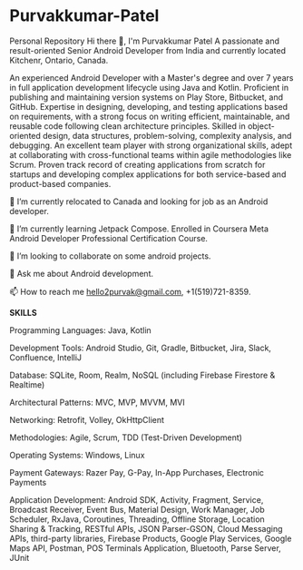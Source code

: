 # Purvakkumar-Patel
Personal Repository
Hi there 👋, I'm Purvakkumar Patel
A passionate and result-oriented Senior Android Developer from India and currently located Kitchenr, Ontario, Canada. 

An experienced Android Developer with a Master's degree and over 7 years in full application development lifecycle using Java and Kotlin. 
Proficient in publishing and maintaining version systems on Play Store, Bitbucket, and GitHub. 
Expertise in designing, developing, and testing applications based on requirements, with a strong focus on writing efficient, maintainable, and reusable code following clean architecture principles.
Skilled in object-oriented design, data structures, problem-solving, complexity analysis, and debugging. 
An excellent team player with strong organizational skills, adept at collaborating with cross-functional teams within agile methodologies like Scrum. 
Proven track record of creating applications from scratch for startups and developing complex applications for both service-based and product-based companies.

🔭 I’m currently relocated to Canada and looking for job as an Android developer.

🌱 I’m currently learning Jetpack Compose. Enrolled in Coursera Meta Android Developer Professional Certification Course.

👯 I’m looking to collaborate on some android projects.

💬 Ask me about Android development.

📫 How to reach me hello2purvak@gmail.com, +1(519)721-8359.

**SKILLS** 

Programming Languages: Java, Kotlin

Development Tools: Android Studio, Git, Gradle, Bitbucket, Jira, Slack, Confluence, IntelliJ 

Database: SQLite, Room, Realm, NoSQL (including Firebase Firestore & Realtime)  

Architectural Patterns: MVC, MVP, MVVM, MVI 

Networking: Retrofit, Volley, OkHttpClient 

Methodologies: Agile, Scrum, TDD (Test-Driven Development) 

Operating Systems: Windows, Linux 

Payment Gateways: Razer Pay, G-Pay, In-App Purchases, Electronic Payments 

Application Development: Android SDK, Activity, Fragment, Service, Broadcast Receiver, Event Bus, Material Design, Work Manager, Job Scheduler, RxJava, Coroutines, Threading, Offline Storage, Location Sharing & Tracking, RESTful APIs, JSON Parser-GSON, Cloud Messaging APIs, third-party libraries, Firebase Products, Google Play Services, Google Maps API, Postman, POS Terminals Application, Bluetooth, Parse Server, JUnit 
